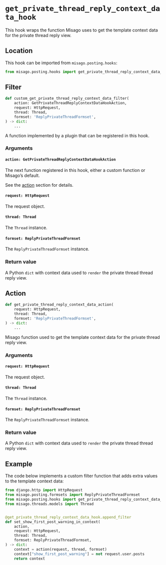 # `get_private_thread_reply_context_data_hook`

This hook wraps the function Misago uses to get the template context data for the private thread reply view.


## Location

This hook can be imported from `misago.posting.hooks`:

```python
from misago.posting.hooks import get_private_thread_reply_context_data_hook
```


## Filter

```python
def custom_get_private_thread_reply_context_data_filter(
    action: GetPrivateThreadReplyContextDataHookAction,
    request: HttpRequest,
    thread: Thread,
    formset: 'ReplyPrivateThreadFormset',
) -> dict:
    ...
```

A function implemented by a plugin that can be registered in this hook.


### Arguments

#### `action: GetPrivateThreadReplyContextDataHookAction`

The next function registered in this hook, either a custom function or Misago’s default.

See the [action](#action) section for details.


#### `request: HttpRequest`

The request object.


#### `thread: Thread`

The `Thread` instance.


#### `formset: ReplyPrivateThreadFormset`

The `ReplyPrivateThreadFormset` instance.


### Return value

A Python `dict` with context data used to `render` the private thread thread reply view.


## Action

```python
def get_private_thread_reply_context_data_action(
    request: HttpRequest,
    thread: Thread,
    formset: 'ReplyPrivateThreadFormset',
) -> dict:
    ...
```

Misago function used to get the template context data for the private thread reply view.


### Arguments

#### `request: HttpRequest`

The request object.


#### `thread: Thread`

The `Thread` instance.


#### `formset: ReplyPrivateThreadFormset`

The `ReplyPrivateThreadFormset` instance.


### Return value

A Python `dict` with context data used to `render` the private thread thread reply view.


## Example

The code below implements a custom filter function that adds extra values to the template context data:

```python
from django.http import HttpRequest
from misago.posting.formsets import ReplyPrivateThreadFormset
from misago.posting.hooks import get_private_thread_reply_context_data_hook
from misago.threads.models import Thread


@get_private_thread_reply_context_data_hook.append_filter
def set_show_first_post_warning_in_context(
    action,
    request: HttpRequest,
    thread: Thread,
    formset: ReplyPrivateThreadFormset,
) -> dict:
    context = action(request, thread, formset)
    context["show_first_post_warning"] = not request.user.posts
    return context
```
